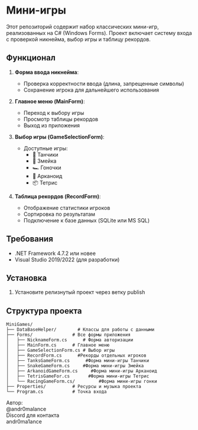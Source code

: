 # Мини-игры

Этот репозиторий содержит набор классических мини-игр, реализованных на C# (Windows Forms). Проект включает систему входа с проверкой никнейма, выбор игры и таблицу рекордов.

## Функционал

1. **Форма ввода никнейма**:
   - Проверка корректности ввода (длина, запрещенные символы)
   - Сохранение игрока для дальнейшего использования

2. **Главное меню (MainForm)**:
   - Переход к выбору игры
   - Просмотр таблицы рекордов
   - Выход из приложения

3. **Выбор игры (GameSelectionForm)**:
   - Доступные игры:
     - 🚀 Танчики
     - 🐍 Змейка
     - 🏎️ Гоночки
     - 🧱 Арканоид
     - 📦 Тетрис

4. **Таблица рекордов (RecordForm)**:
   - Отображение статистики игроков
   - Сортировка по результатам
   - Подключение к базе данных (SQLite или MS SQL)

## Требования

- .NET Framework 4.7.2 или новее
- Visual Studio 2019/2022 (для разработки)

## Установка

1. Установите релизнутый проект через ветку publish

## Структура проекта

```
MiniGames/
├── DataBaseHelper/        # Классы для работы с данными
├── Forms/               # Все формы приложения
│   ├── NicknameForm.cs      # Форма авторизации
│   ├── MainForm.cs      # Главное меню
│   ├── GameSelectionForm.cs # Выбор игры
│   ├── RecordForm.cs      #Рекорды отдельных игроков
│   ├── TanksGameForm.cs      #Форма мини-игры Танчики
│   ├── SnakeGameForm.cs     #Форма мини-игры Змейка
│   ├── ArkanoidGameForm.cs     #Форма мини-игры Арканоид
│   ├── TetrisGameFor.cs       #Форма мини-игры Тетрис
│   └── RacingGameForm.cs/         #Форма мини-игры гонки
├── Properties/          # Ресурсы и музыка проекта
└── Program.cs           # Точка входа
```

Автор:  
@andr0malance  
Discord для контакта  
andr0ma1ance  

